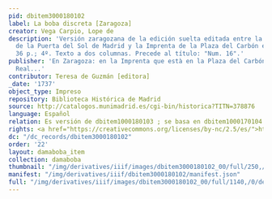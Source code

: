 ```yaml
---
pid: dbitem3000180102
label: La boba discreta [Zaragoza]
creator: Vega Carpio, Lope de
description: 'Versión zaragozana de la edición suelta editada entre la Lonja de Comedias
  de la Puerta del Sol de Madrid y la Imprenta de la Plaza del Carbón en Zaragoza.
  36 p.; 4º. Texto a dos columnas. Precede al título: "Num. 16".'
publisher: 'En Zaragoza: en la Imprenta que està en la Plaza del Carbón sobre el Peso
  Real...'
contributor: Teresa de Guzmán [editora]
_date: '1737'
object_type: Impreso
repository: Biblioteca Histórica de Madrid
source: http://catalogos.munimadrid.es/cgi-bin/historica?TITN=378876
language: Español
relation: Es versión de dbitem1000180103 ; se basa en dbitem1000170104
rights: <a href="https://creativecommons.org/licenses/by-nc/2.5/es/">https://creativecommons.org/licenses/by-nc/2.5/es/</a>
dc: "/dc_records/dbitem3000180102"
order: '22'
layout: damaboba_item
collection: damaboba
thumbnail: "/img/derivatives/iiif/images/dbitem3000180102_00/full/250,/0/default.jpg"
manifest: "/img/derivatives/iiif/dbitem3000180102/manifest.json"
full: "/img/derivatives/iiif/images/dbitem3000180102_00/full/1140,/0/default.jpg"
---
```

